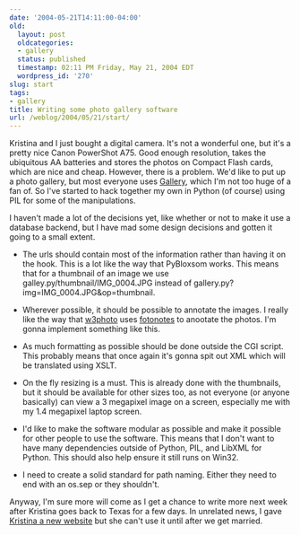 ```yaml
---
date: '2004-05-21T14:11:00-04:00'
old:
  layout: post
  oldcategories:
  - gallery
  status: published
  timestamp: 02:11 PM Friday, May 21, 2004 EDT
  wordpress_id: '270'
slug: start
tags:
- gallery
title: Writing some photo gallery software
url: /weblog/2004/05/21/start/
---
```


Kristina and I just bought a digital camera.  It's not a wonderful one, but
it's a pretty nice Canon PowerShot A75.  Good enough resolution, takes the
ubiquitous AA batteries and stores the photos on Compact Flash cards, which
are nice and cheap.  However, there is a problem.  We'd like to put up a
photo gallery, but most everyone uses [Gallery](http://gallery.sf.net/), which I'm not too huge of a fan of.  So I've started to hack together my
own in Python (of course) using PIL for some of the manipulations.






I haven't made a lot of the decisions yet, like whether or not to make it use
a database backend, but I have mad some design decisions and gotten it going
to a small extent.







  * The urls should contain most of the information rather than having it on
the hook.  This is a lot like the way that PyBloxsom works.  This means that
for a thumbnail of an image we use galley.py/thumbnail/IMG_0004.JPG instead of
gallery.py?img=IMG_0004.JPG&op=thumbnail.



  * Wherever possible, it should be possible to annotate the images.  I really
like the way that [w3photo](http://w3photo.org/) uses [fotonotes](http://fotonotes.net/) to anootate the photos.  I'm gonna implement
something like this.



  * As much formatting as possible should be done outside the CGI script.  This
probably means that once again it's gonna spit out XML which will be translated
using XSLT.



  * On the fly resizing is a must.  This is already done with the thumbnails,
but it should be available for other sizes too, as not everyone (or anyone basically) can view a 3 megapixel image on a screen, especially me with my 1.4 megapixel laptop screen.



  * I'd like to make the software modular as possible and make it possible for
other people to use the software.  This means that I don't want to have many
dependencies outside of Python, PIL, and LibXML for Python.  This should also
help ensure it still runs on Win32.



  * I need to create a solid standard for path naming.  Either they need to end
with an os.sep or they shouldn't.






Anyway, I'm sure more will come as I get a chance to write more next week after
Kristina goes back to Texas for a few days.  In unrelated news, I gave
[Kristina a new website](http://kristina.wagstrom.net/) but she
can't use it until after we get married.

